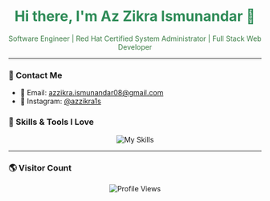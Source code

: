 <h1 align="center" style="color: #2e8b57;">Hi there, I'm Az Zikra Ismunandar 👋</h1>

<p align="center" style="color: #3a7d44;">
  Software Engineer | Red Hat Certified System Administrator | Full Stack Web Developer
  <br>
</p>

---

### 🌱 Contact Me
- 📧 Email: [azzikra.ismunandar08@gmail.com](mailto:azzikra.ismunandar08@gmail.com)  
- 📸 Instagram: [@azzikra1s](https://www.instagram.com/azzikra1s)


### 🍃 Skills & Tools I Love
<p align="center">
  <img src="https://skillicons.dev/icons?i=html,javascript,java,php,python,bootstrap,laravel,nodejs,vue,mysql,mongodb,sqlite&theme=light&perline=10" alt="My Skills">
</p>

---

### 🌎 Visitor Count
<p align="center">
   <img src="https://komarev.com/ghpvc/?username=azzikra1s&label=Profile%20views&color=ff69b4&style=flat" alt="Profile Views">
</p>


